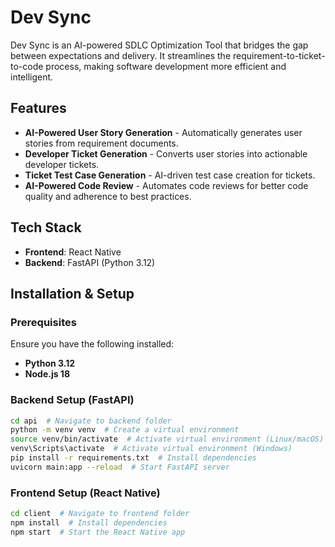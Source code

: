 # Dev Sync

Dev Sync is an AI-powered SDLC Optimization Tool that bridges the gap between expectations and delivery. It streamlines the requirement-to-ticket-to-code process, making software development more efficient and intelligent.

## Features
- **AI-Powered User Story Generation** - Automatically generates user stories from requirement documents.
- **Developer Ticket Generation** - Converts user stories into actionable developer tickets.
- **Ticket Test Case Generation** - AI-driven test case creation for tickets.
- **AI-Powered Code Review** - Automates code reviews for better code quality and adherence to best practices.

## Tech Stack
- **Frontend**: React Native
- **Backend**: FastAPI (Python 3.12)

## Installation & Setup

### Prerequisites
Ensure you have the following installed:
- **Python 3.12**
- **Node.js 18**

### Backend Setup (FastAPI)
```bash
cd api  # Navigate to backend folder
python -m venv venv  # Create a virtual environment
source venv/bin/activate  # Activate virtual environment (Linux/macOS)
venv\Scripts\activate  # Activate virtual environment (Windows)
pip install -r requirements.txt  # Install dependencies
uvicorn main:app --reload  # Start FastAPI server
```

### Frontend Setup (React Native)
```bash
cd client  # Navigate to frontend folder
npm install  # Install dependencies
npm start  # Start the React Native app
```
